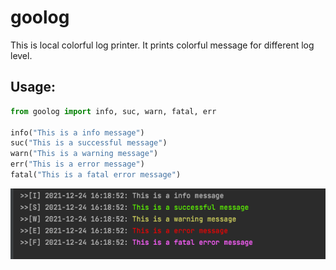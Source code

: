 # goolog
This is local colorful log printer. It prints colorful message for different log level.

## Usage:
```python
from goolog import info, suc, warn, fatal, err

info("This is a info message")
suc("This is a successful message")
warn("This is a warning message")
err("This is a error message")
fatal("This is a fatal error message")
```
![demo.png](https://github.com/YiXiaoCuoHuaiFenZi/goolog/blob/main/output/demo.png)